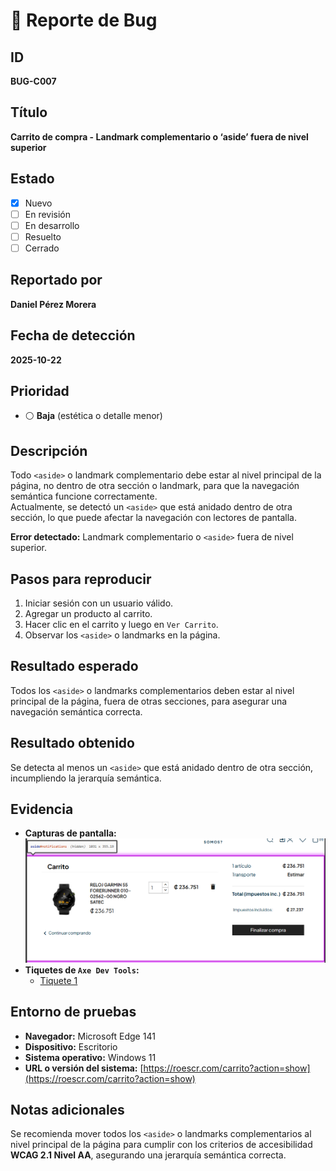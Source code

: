 # 🐞 Reporte de Bug

## ID  
**BUG-C007**

## Título  
**Carrito de compra - Landmark complementario o ‘aside’ fuera de nivel superior**

## Estado  
- [x] Nuevo  
- [ ] En revisión  
- [ ] En desarrollo  
- [ ] Resuelto  
- [ ] Cerrado  

## Reportado por  
**Daniel Pérez Morera**

## Fecha de detección  
**2025-10-22**

## Prioridad  
- ⚪ **Baja** (estética o detalle menor)

## Descripción  
Todo `<aside>` o landmark complementario debe estar al nivel principal de la página, no dentro de otra sección o landmark, para que la navegación semántica funcione correctamente.  
Actualmente, se detectó un `<aside>` que está anidado dentro de otra sección, lo que puede afectar la navegación con lectores de pantalla.

**Error detectado:** Landmark complementario o `<aside>` fuera de nivel superior.

## Pasos para reproducir  
1. Iniciar sesión con un usuario válido.  
2. Agregar un producto al carrito.  
3. Hacer clic en el carrito y luego en `Ver Carrito`.  
4. Observar los `<aside>` o landmarks en la página.

## Resultado esperado  
Todos los `<aside>` o landmarks complementarios deben estar al nivel principal de la página, fuera de otras secciones, para asegurar una navegación semántica correcta.

## Resultado obtenido  
Se detecta al menos un `<aside>` que está anidado dentro de otra sección, incumpliendo la jerarquía semántica.

## Evidencia  
- **Capturas de pantalla:**  
  ![Error 7](./Error7.png)  
- **Tiquetes de `Axe Dev Tools`:**  
  - [Tiquete 1](https://axe.deque.com/issues/d1baeaca-52e5-49b1-b3ef-3fd15daf7503)

## Entorno de pruebas  
- **Navegador:** Microsoft Edge 141  
- **Dispositivo:** Escritorio  
- **Sistema operativo:** Windows 11  
- **URL o versión del sistema:** [https://roescr.com/carrito?action=show](https://roescr.com/carrito?action=show)

## Notas adicionales  
Se recomienda mover todos los `<aside>` o landmarks complementarios al nivel principal de la página para cumplir con los criterios de accesibilidad **WCAG 2.1 Nivel AA**, asegurando una jerarquía semántica correcta.
